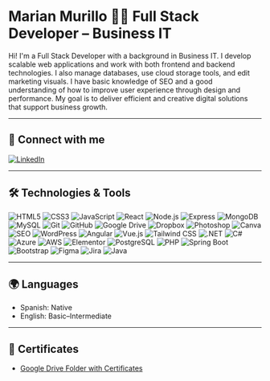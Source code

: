 # Marian Murillo 👩‍💻 Full Stack Developer – Business IT

Hi! I'm a Full Stack Developer with a background in Business IT. I develop scalable web applications and work with both frontend and backend technologies. I also manage databases, use cloud storage tools, and edit marketing visuals. I have basic knowledge of SEO and a good understanding of how to improve user experience through design and performance. My goal is to deliver efficient and creative digital solutions that support business growth.

---

## 🔗 Connect with me

[![LinkedIn](https://img.shields.io/badge/LinkedIn-Profile-blue?logo=linkedin)](https://www.linkedin.com/in/marian-murillo/)


---

## 🛠️ Technologies & Tools



![HTML5](https://img.shields.io/badge/HTML5-E34F26?logo=html5&logoColor=white&style=flat) ![CSS3](https://img.shields.io/badge/CSS3-1572B6?logo=css3&logoColor=white&style=flat) ![JavaScript](https://img.shields.io/badge/JavaScript-F7DF1E?logo=javascript&logoColor=black&style=flat) 
 ![React](https://img.shields.io/badge/React-61DAFB?logo=react&logoColor=black&style=flat)  ![Node.js](https://img.shields.io/badge/Node.js-339933?logo=node.js&logoColor=white&style=flat)  ![Express](https://img.shields.io/badge/Express.js-000000?logo=express&logoColor=white&style=flat) 
 ![MongoDB](https://img.shields.io/badge/MongoDB-47A248?logo=mongodb&logoColor=white&style=flat)  ![MySQL](https://img.shields.io/badge/MySQL-4479A1?logo=mysql&logoColor=white&style=flat)  ![Git](https://img.shields.io/badge/Git-F05032?logo=git&logoColor=white&style=flat) 
 ![GitHub](https://img.shields.io/badge/GitHub-181717?logo=github&logoColor=white&style=flat)  ![Google Drive](https://img.shields.io/badge/Google%20Drive-4285F4?logo=google-drive&logoColor=white&style=flat)  ![Dropbox](https://img.shields.io/badge/Dropbox-0061FF?logo=dropbox&logoColor=white&style=flat) 
 ![Photoshop](https://img.shields.io/badge/Photoshop-31A8FF?logo=adobe-photoshop&logoColor=white&style=flat)  ![Canva](https://img.shields.io/badge/Canva-00C4CC?logo=canva&logoColor=white&style=flat)  ![SEO](https://img.shields.io/badge/SEO-Basic-lightgrey?style=flat) 
 ![WordPress](https://img.shields.io/badge/WordPress-21759B?logo=wordpress&logoColor=white&style=flat)  ![Angular](https://img.shields.io/badge/Angular-DD0031?logo=angular&logoColor=white&style=flat)  ![Vue.js](https://img.shields.io/badge/Vue.js-4FC08D?logo=vue.js&logoColor=white&style=flat) 
![Tailwind CSS](https://img.shields.io/badge/Tailwind_CSS-38B2AC?logo=tailwind-css&logoColor=white&style=flat)  ![.NET](https://img.shields.io/badge/.NET-512BD4?logo=dot-net&logoColor=white&style=flat)  ![C#](https://img.shields.io/badge/C%23-239120?logo=c-sharp&logoColor=white&style=flat) 
 ![Azure](https://img.shields.io/badge/Azure-0078D4?logo=microsoft-azure&logoColor=white&style=flat)  ![AWS](https://img.shields.io/badge/AWS-232F3E?logo=amazon-aws&logoColor=white&style=flat)  ![Elementor](https://img.shields.io/badge/Elementor-21B8F9?logo=elementor&logoColor=white&style=flat) 
 ![PostgreSQL](https://img.shields.io/badge/PostgreSQL-336791?logo=postgresql&logoColor=white&style=flat)  ![PHP](https://img.shields.io/badge/PHP-777BB4?logo=php&logoColor=white&style=flat)  ![Spring Boot](https://img.shields.io/badge/Spring_Boot-6DB33F?logo=spring-boot&logoColor=white&style=flat) 
 ![Bootstrap](https://img.shields.io/badge/Bootstrap-7952B3?logo=bootstrap&logoColor=white&style=flat)  ![Figma](https://img.shields.io/badge/Figma-F24E1E?logo=figma&logoColor=white&style=flat)  ![Jira](https://img.shields.io/badge/Jira-0052CC?logo=jira&logoColor=white&style=flat) 
 ![Java](https://img.shields.io/badge/Java-007396?logo=java&logoColor=white&style=flat) 


---

## 🌍 Languages

- Spanish: Native  
- English: Basic–Intermediate

---

## 📄 Certificates

- [Google Drive Folder with Certificates](https://your-google-drive-certificates-link.com)
